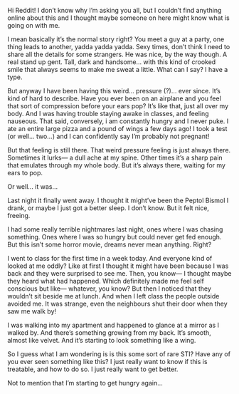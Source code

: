 Hi Reddit! I don’t know why I’m asking you all, but I couldn’t find anything online about this and I thought maybe someone on here might know what is going on with me.

I mean basically it’s the normal story right? You meet a guy at a party, one thing leads to another, yadda yadda yadda. Sexy times, don’t think I need to share all the details for some strangers. He was nice, by the way though. A real stand up gent. Tall, dark and handsome… with this kind of crooked smile that always seems to make me sweat a little. What can I say? I have a type.

But anyway I have been having this weird… pressure (?)… ever since. It’s kind of hard to describe. Have you ever been on an airplane and you feel that sort of compression before your ears pop? It’s like that, just all over my body. And I was having trouble staying awake in classes, and feeling nauseous. That said, conversely, i am constantly hungry and I never puke. I ate an entire large pizza and a pound of wings a few days ago! I took a test (or well… two…) and I can confidently say I’m probably not pregnant!

But that feeling is still there. That weird pressure feeling is just always there. Sometimes it lurks— a dull ache at my spine. Other times it’s a sharp pain that emulates through my whole body. But it’s always there, waiting for my ears to pop.

Or well… it was…

Last night it finally went away. I thought it might’ve been the Peptol Bismol I drank, or maybe I just got a better sleep. I don’t know. But it felt nice, freeing. 

I had some really terrible nightmares last night, ones where I was chasing something. Ones where I was so hungry but could never get fed enough. But this isn’t some horror movie, dreams never mean anything. Right?

I went to class for the first time in a week today. And everyone kind of looked at me oddly? Like at first I thought it might have been because I was back and they were surprised to see me. Then, you know— I thought maybe they heard what had happened. Which definitely made me feel self conscious but like— whatever, you know? But then I noticed that they wouldn’t sit beside me at lunch. And when I left class the people outside avoided me. It was strange, even the neighbours shut their door when they saw me walk by!

I was walking into my apartment and happened to glance at a mirror as I walked by. And there’s something growing from my back. It’s smooth, almost like velvet. And it’s starting to look something like a wing.

So I guess what I am wondering is is this some sort of rare STI? Have any of you ever seen something like this? I just really want to know if this is treatable, and how to do so. I just really want to get better.

Not to mention that I’m starting to get hungry again…